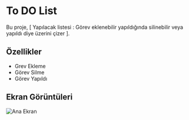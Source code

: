 # To DO List

Bu proje, [
Yapılacak listesi : Görev eklenebilir yapıldığında silinebilir veya yapıldı diye üzerini çizer 
].

## Özellikler

- Grev Ekleme
- Görev Silme
- Görev Yapıldı

## Ekran Görüntüleri

![Ana Ekran]([images/ana-ekran.jpg](https://github.com/YoncaEsendemir/To-Do-List/blob/main/to-do-list.jpg))
